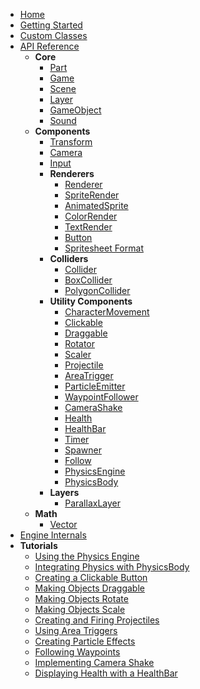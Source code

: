 - [Home](README.md)
- [Getting Started](getting-started.md)
- [Custom Classes](custom-classes.md)
- [API Reference](api-reference.md)
  - **Core**
    - [Part](api/Part.md)
    - [Game](api/Game.md)
    - [Scene](api/Scene.md)
    - [Layer](api/Layer.md)
    - [GameObject](api/GameObject.md)
    - [Sound](api/Sound.md)
  - **Components**
    - [Transform](api/Transform.md)
    - [Camera](api/Camera.md)
    - [Input](api/Input.md)
    - **Renderers**
      - [Renderer](api/Renderer.md)
      - [SpriteRender](api/SpriteRender.md)
      - [AnimatedSprite](api/AnimatedSprite.md)
      - [ColorRender](api/ColorRender.md)
      - [TextRender](api/TextRender.md)
      - [Button](api/Button.md)
      - [Spritesheet Format](spritesheet-format.md)
    - **Colliders**
      - [Collider](api/Collider.md)
      - [BoxCollider](api/BoxCollider.md)
      - [PolygonCollider](api/PolygonCollider.md)
    - **Utility Components**
      - [CharacterMovement](api/CharacterMovement.md)
      - [Clickable](api/Clickable.md)
      - [Draggable](api/Draggable.md)
      - [Rotator](api/Rotator.md)
      - [Scaler](api/Scaler.md)
      - [Projectile](api/Projectile.md)
      - [AreaTrigger](api/AreaTrigger.md)
      - [ParticleEmitter](api/ParticleEmitter.md)
      - [WaypointFollower](api/WaypointFollower.md)
      - [CameraShake](api/CameraShake.md)
      - [Health](api/Health.md)
      - [HealthBar](api/HealthBar.md)
      - [Timer](api/Timer.md)
      - [Spawner](api/Spawner.md)
      - [Follow](api/Follow.md)
      - [PhysicsEngine](api/PhysicsEngine.md)
      - [PhysicsBody](api/PhysicsBody.md)
    - **Layers**
      - [ParallaxLayer](api/ParallaxLayer.md)
  - **Math**
    - [Vector](api/Vector.md)
- [Engine Internals](engine-internals.md)
- **Tutorials**
  - [Using the Physics Engine](tutorials/physics-engine.md)
  - [Integrating Physics with PhysicsBody](tutorials/physics-body.md)
  - [Creating a Clickable Button](tutorials/clickable-button.md)
  - [Making Objects Draggable](tutorials/draggable-objects.md)
  - [Making Objects Rotate](tutorials/rotating-objects.md)
  - [Making Objects Scale](tutorials/scaling-objects.md)
  - [Creating and Firing Projectiles](tutorials/projectiles.md)
  - [Using Area Triggers](tutorials/area-triggers.md)
  - [Creating Particle Effects](tutorials/particle-effects.md)
  - [Following Waypoints](tutorials/waypoint-follower.md)
  - [Implementing Camera Shake](tutorials/camera-shake.md)
  - [Displaying Health with a HealthBar](tutorials/health-bar.md)